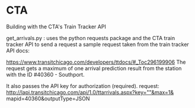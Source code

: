 # CTA
Building with the CTA's Train Tracker API


get_arrivals.py :
uses the python requests package and the CTA train tracker API to send a request a sample request taken from the train tracker API docs:

https://www.transitchicago.com/developers/ttdocs/#_Toc296199906
The request gets a maximum of one arrival prediction result from the station with the ID #40360 - Southport. 

It also passes the API key for authorization (required).
request:
http://lapi.transitchicago.com/api/1.0/ttarrivals.aspx?key=""&max=1& mapid=40360&outputType=JSON
